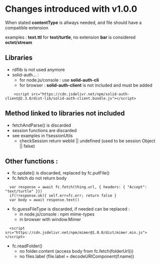 # Changes introduced with v1.0.0
When stated **contentType** is allways needed, and file should have a compatible extension

examples : **text.ttl** for **text/turtle**, no extension **bar** is considered **octet/stream**

## Libraries
- rdflib is not used anymore
- solid-auth... :
  - for node.js/console : use **solid-auth-cli**
  - for browser : **solid-auth-client** is not included and must be added 
```
    <script src="https://cdn.jsdelivr.net/npm/solid-auth-client@2.3.0/dist-lib/solid-auth-client.bundle.js"></script>
```
## Method linked to libraries not included
- fetchAndParse() is discarded 
- session functions are discarded 
- see examples in !!sessionUtils
  - checkSession return webId || undefined (used to be session Object || false)

## Other functions :
- fc.update() is discarded, replaced by fc.putFile()
- fc.fetch do not return body
```
  var response = await fc.fetch(thing.url, { headers: { "Accept": "text/turtle" }})
  if(!response.ok){ self.err=fc.err; return false }
  var body = await response.text()
```
- fc.guessFileType is discarded, if needed can be replaced :  
  - in node.js/console : npm mime-types
  - in browser with window.Mimer
```
  <script src="https://cdn.jsdelivr.net/npm/mimer@1.0.0/dist/mimer.min.js"></script>
```
- fc.readFolder()
  - no folder.content (access body from fc.fetch(folderUrl)))
  - no files.label (file.label = decodeURIComponent(f.name))
